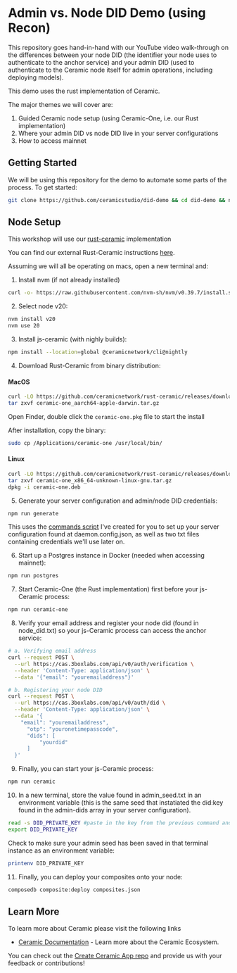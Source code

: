 # Admin vs. Node DID Demo (using Recon)
This repository goes hand-in-hand with our YouTube video walk-through on the differences between your node DID (the identifier your node uses to authenticate to the anchor service) and your admin DID (used to authenticate to the Ceramic node itself for admin operations, including deploying models).

This demo uses the rust implementation of Ceramic.

The major themes we will cover are:

1. Guided Ceramic node setup (using Ceramic-One, i.e. our Rust implementation)
2. Where your admin DID vs node DID live in your server configurations
3. How to access mainnet

## Getting Started

We will be using this repository for the demo to automate some parts of the process. To get started:

```bash
git clone https://github.com/ceramicstudio/did-demo && cd did-demo && npm install
```

## Node Setup
This workshop will use our [rust-ceramic](https://github.com/ceramicnetwork/rust-ceramic) implementation

You can find our external Rust-Ceramic instructions [here](https://threebox.notion.site/Ceramic-Recon-instructions-EXTERNAL-c2b93b2648d64cf0af0f4d2489d20399).

Assuming we will all be operating on macs, open a new terminal and:

1. Install nvm (if not already installed)

```bash
curl -o- https://raw.githubusercontent.com/nvm-sh/nvm/v0.39.7/install.sh | bash
```

2. Select node v20:

```bash
nvm install v20
nvm use 20
```

3. Install js-ceramic (with nighly builds):

```bash
npm install --location=global @ceramicnetwork/cli@nightly
```

4. Download Rust-Ceramic from binary distribution:

#### MacOS

```bash
curl -LO https://github.com/ceramicnetwork/rust-ceramic/releases/download/v0.13.0/ceramic-one_aarch64-apple-darwin.tar.gz
tar zxvf ceramic-one_aarch64-apple-darwin.tar.gz
```

Open Finder, double click the `ceramic-one.pkg` file to start the install

 After installation, copy the binary:

```bash
sudo cp /Applications/ceramic-one /usr/local/bin/
```

#### Linux

```bash
curl -LO https://github.com/ceramicnetwork/rust-ceramic/releases/download/v0.13.0/ceramic-one_x86_64-unknown-linux-gnu.tar.gz
tar zxvf ceramic-one_x86_64-unknown-linux-gnu.tar.gz
dpkg -i ceramic-one.deb
```

5. Generate your server configuration and admin/node DID credentials:

```bash
npm run generate
```

This uses the [commands script](commands.mjs) I've created for you to set up your server configuration found at daemon.config.json, as well as two txt files containing credentials we'll use later on.

6. Start up a Postgres instance in Docker (needed when accessing mainnet):

```bash
npm run postgres
```

7. Start Ceramic-One (the Rust implementation) first before your js-Ceramic process:

```bash
npm run ceramic-one
```

8. Verify your email address and register your node did (found in node_did.txt) so your js-Ceramic process can access the anchor service:

```bash
# a. Verifying email address
curl --request POST \
  --url https://cas.3boxlabs.com/api/v0/auth/verification \
  --header 'Content-Type: application/json' \
  --data '{"email": "youremailaddress"}'

# b. Registering your node DID
curl --request POST \
  --url https://cas.3boxlabs.com/api/v0/auth/did \
  --header 'Content-Type: application/json' \
  --data '{
    "email": "youremailaddress",
	  "otp": "youronetimepasscode",
	  "dids": [
		  "yourdid"
	  ]
  }'
```

9. Finally, you can start your js-Ceramic process:

```bash
npm run ceramic
```

10. In a new terminal, store the value found in admin_seed.txt in an environment variable (this is the same seed that instatiated the did:key found in the admin-dids array in your server configuration).

```bash
read -s DID_PRIVATE_KEY #paste in the key from the previous command and hit enter
export DID_PRIVATE_KEY
```

Check to make sure your admin seed has been saved in that terminal instance as an environment variable:

```bash
printenv DID_PRIVATE_KEY
```

11. Finally, you can deploy your composites onto your node: 

```bash
composedb composite:deploy composites.json
```

## Learn More

To learn more about Ceramic please visit the following links

- [Ceramic Documentation](https://developers.ceramic.network/learn/welcome/) - Learn more about the Ceramic Ecosystem.

You can check out the [Create Ceramic App repo](https://github.com/ceramicstudio/create-ceramic-app) and provide us with your feedback or contributions!
